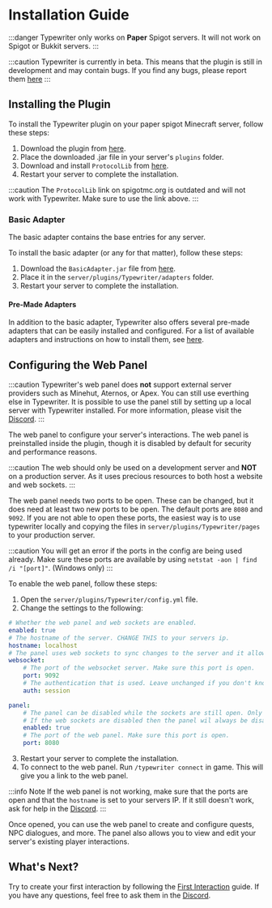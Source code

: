 # Installation Guide

:::danger
Typewriter only works on **Paper** Spigot servers. It will not work on Spigot or Bukkit servers.
:::

:::caution
Typewriter is currently in beta. This means that the plugin is still in development and may contain bugs. If you find
any bugs, please report them [here](https://discord.gg/p7WH9VvdMQ)
:::

## Installing the Plugin

To install the Typewriter plugin on your paper spigot Minecraft server, follow these steps:

1. Download the plugin from [here](https://github.com/gabber235/TypeWriter/releases).
2. Place the downloaded .jar file in your server's `plugins` folder.
3. Download and install `ProtocolLib` from [here](https://ci.dmulloy2.net/job/ProtocolLib/lastSuccessfulBuild/).
4. Restart your server to complete the installation.

:::caution
The `ProtocolLib` link on spigotmc.org is outdated and will not work with Typewriter. Make sure to use the link above.
:::

### Basic Adapter

The basic adapter contains the base entries for any server.

To install the basic adapter (or any for that matter), follow these steps:

1. Download the `BasicAdapter.jar` file from [here](https://github.com/gabber235/TypeWriter/releases).
2. Place it in the `server/plugins/Typewriter/adapters` folder.
3. Restart your server to complete the installation.

#### Pre-Made Adapters

In addition to the basic adapter, Typewriter also offers several pre-made adapters that can be easily installed and
configured. For a list of available adapters and instructions on how to install them, see [here](adapters).

## Configuring the Web Panel

:::caution
Typewriter's web panel does **not** support external server providers such as Minehut, Aternos, or Apex. You can still use everthing else in Typewriter. It is possible to use the panel still by setting up a local server with Typewriter installed. For more information, please visit the [Discord](https://discord.gg/p7WH9VvdMQ).
:::

The web panel to configure your server's interactions. The web panel is preinstalled inside the plugin, though it is
disabled by default for security and performance reasons.

:::caution
The web should only be used on a development server and **NOT** on a production server.
As it uses precious resources to both host a website and web sockets.
:::

The web panel needs two ports to be open. These can be changed, but it does need at least two new ports to be open. The
default ports are `8080` and `9092`. If you are not able to open these ports, the easiest way is to use typewriter
locally and copying the files in `server/plugins/Typewriter/pages` to your production server.

:::caution
You will get an error if the ports in the config are being used already. Make sure these ports are available by using `netstat -aon | find /i "[port]"`. (Windows only)
:::

To enable the web panel, follow these steps:

1. Open the `server/plugins/Typewriter/config.yml` file.
2. Change the settings to the following:

```yml
# Whether the web panel and web sockets are enabled.
enabled: true
# The hostname of the server. CHANGE THIS to your servers ip.
hostname: localhost
# The panel uses web sockets to sync changes to the server and it allows you to work with multiple people at the same time.
websocket:
    # The port of the websocket server. Make sure this port is open.
    port: 9092
    # The authentication that is used. Leave unchanged if you don't know what you are doing.
    auth: session

panel:
    # The panel can be disabled while the sockets are still open. Only disable this if you know what you are doing.
    # If the web sockets are disabled then the panel wil always be disabled.
    enabled: true
    # The port of the web panel. Make sure this port is open.
    port: 8080
```

3. Restart your server to complete the installation.
4. To connect to the web panel. Run `/typewriter connect` in game. This will give you a link to the web panel.

:::info Note
If the web panel is not working, make sure that the ports are open and that the `hostname` is set to your servers IP.
If it still doesn't work, ask for help in the [Discord](https://discord.gg/HtbKyuDDBw).
:::

Once opened, you can use the web panel to create and configure quests, NPC dialogues, and more. The panel also allows
you to view and edit your server's existing player interactions.

## What's Next?

Try to create your first interaction by following the [First Interaction](First-interaction) guide. If you have any
questions, feel free to ask them in the [Discord](https://discord.gg/HtbKyuDDBw).
